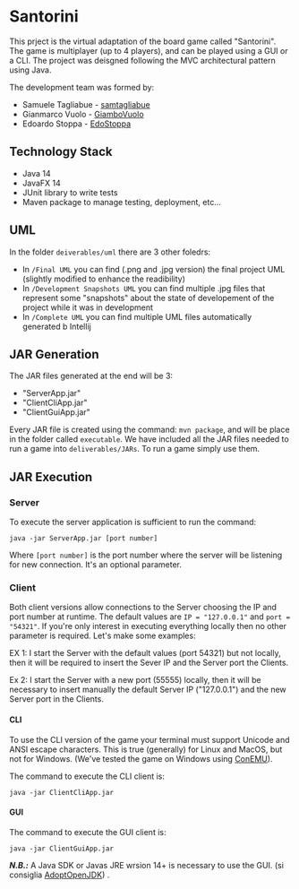 # Santorini

This prject is the virtual adaptation of the board game called "Santorini".
The game is multiplayer (up to 4 players), and can be played using a GUI or a CLI.
The project was deisgned following the MVC architectural pattern using Java. 

The development team was formed by:
- Samuele Tagliabue - [samtagliabue](https://github.com/samtagliabue)
- Gianmarco Vuolo - [GiamboVuolo](https://github.com/GiamboVuolo)
- Edoardo Stoppa - [EdoStoppa](https://github.com/EdoStoppa)

## Technology Stack

- Java 14
- JavaFX 14
- JUnit library to write tests
- Maven package to manage testing, deployment, etc...

## UML

In the folder `deiverables/uml` there are 3 other foledrs:

- In `/Final UML` you can find (.png and .jpg version) the final project UML (slightly modified to enhance the readibility)
- In `/Development Snapshots UML` you can find multiple .jpg files that represent some "snapshots" about the state of developement of the project while it was
in development
- In `/Complete UML` you can find multiple UML files automatically generated b Intellij 

## JAR Generation

The JAR files generated at the end will be 3:
- "ServerApp.jar"
- "ClientCliApp.jar"
- "ClientGuiApp.jar"

Every JAR file is created using the command: `mvn package`, and will be place in the folder called `executable`. 
We have included all the JAR files needed to run a game into `deliverables/JARs`. To run a game simply use them.

## JAR Execution

### Server
To execute the server application is sufficient to run the command:
```
java -jar ServerApp.jar [port number]
```
Where `[port number]` is the port number where the server will be listening for new connection. It's an optional parameter.

### Client
Both client versions allow connections to the Server choosing the IP and port number at runtime.
The default values are `IP = "127.0.0.1"` and `port = "54321"`. If you're only interest in executing everything locally
then no other parameter is required. Let's make some examples:

EX 1:
I start the Server with the default values (port 54321) but not locally, then it will be required to insert the Sever IP and the Server port the Clients.

Ex 2:
I start the Server with a new port (55555) locally, then it will be necessary to insert manually the default Server IP ("127.0.0.1") and the new Server port in the Clients.

#### CLI
To use the CLI version of the game your terminal must support Unicode and ANSI escape characters. This is true (generally) for Linux and MacOS, but not for Windows.
(We've tested the game on Windows using [ConEMU](https://conemu.github.io/)).

The command to execute the CLI client is:
```
java -jar ClientCliApp.jar
```

#### GUI
The command to execute the GUI client is:
```
java -jar ClientGuiApp.jar
```

***N.B.:*** A Java SDK or Javas JRE  wrsion 14+ is necessary to use the GUI.
(si consiglia [AdoptOpenJDK](https://adoptopenjdk.net/releases.html)) .
